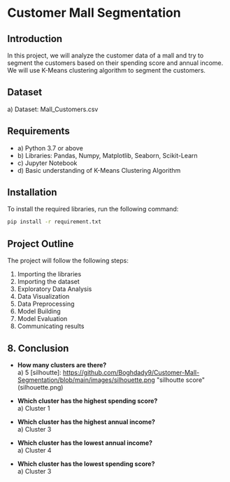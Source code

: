 
# Customer Mall Segmentation

## Introduction

In this project, we will analyze the customer data of a mall and try to segment the customers based on their spending score and annual income. We will use K-Means clustering algorithm to segment the customers.

## Dataset
a) Dataset: Mall_Customers.csv

## Requirements
- a) Python 3.7 or above
- b) Libraries: Pandas, Numpy, Matplotlib, Seaborn, Scikit-Learn
- c) Jupyter Notebook
- d) Basic understanding of K-Means Clustering Algorithm


## Installation

To install the required libraries, run the following command:

```bash
pip install -r requirement.txt
```


## Project Outline
The project will follow the following steps:
1. Importing the libraries
2. Importing the dataset
3. Exploratory Data Analysis
4. Data Visualization
5. Data Preprocessing
6. Model Building
7. Model Evaluation
8. Communicating results

## 8. Conclusion
- **How many clusters are there?**  
  a) 5
  [silhoutte]: https://github.com/Boghdady9/Customer-Mall-Segmentation/blob/main/images/silhouette.png "silhoutte score"(silhouette.png)

- **Which cluster has the highest spending score?**  
  a) Cluster 1

- **Which cluster has the highest annual income?**  
  a) Cluster 3

- **Which cluster has the lowest annual income?**  
  a) Cluster 4

- **Which cluster has the lowest spending score?**  
  a) Cluster 3

